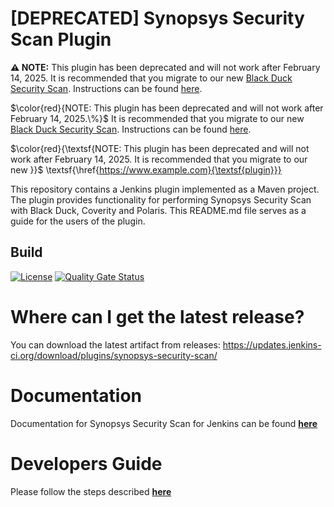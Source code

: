 # [DEPRECATED] Synopsys Security Scan Plugin

**⚠️ NOTE:** This plugin has been deprecated and will not work after February 14, 2025. It is recommended that you migrate to our new [Black Duck Security Scan](#). Instructions can be found [here](<community URL>).


$\color{red}{NOTE: This plugin has been deprecated and will not work after February 14, 2025.\%}$ It is recommended that you migrate to our new [Black Duck Security Scan](#). Instructions can be found [here](<community URL>).


$\color{red}{\textsf{NOTE: This plugin has been deprecated and will not work after February 14, 2025. It is recommended that you migrate to our new }}$
\textsf{\href{https://www.example.com}{\textsf{plugin}}}


This repository contains a Jenkins plugin implemented as a Maven project. The plugin provides functionality for performing Synopsys Security Scan with Black Duck, Coverity and Polaris. This README.md file serves as a guide for the users of the plugin.

## Build

[![License](https://img.shields.io/badge/License-Apache%202.0-blue.svg)](https://opensource.org/licenses/Apache-2.0)
[![Quality Gate Status](https://sonarcloud.io/api/project_badges/measure?project=io.jenkins.plugins%3Asynopsys-security-scan&metric=alert_status)](https://sonarcloud.io/dashboard?id=io.jenkins.plugins%3Asynopsys-security-scan)

# Where can I get the latest release?
You can download the latest artifact from releases: https://updates.jenkins-ci.org/download/plugins/synopsys-security-scan/

# Documentation
Documentation for Synopsys Security Scan for Jenkins can be found [**here**](https://sig-product-docs.synopsys.com/bundle/integrations-detect/page/integrations/jenkinsplugin/jenkins.html)

# Developers Guide
Please follow the steps described [**here**](DeveloperGuide.md)
